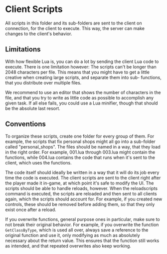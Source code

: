 Client Scripts
=============================================================================

All scripts in this folder and its sub-folders are sent to the client
on connection, for the client to execute. This way, the server can make
changes to the client's behavior.

Limitations
-----------------------------------------------------------------------------

With how flexible Lua is, you can do a lot by sending the client Lua code
to execute. There is one limitation however: The scripts can't be longer
than 2048 characters per file. This means that you might have to get a
little creative when creating large scripts, and separate them into sub-
functions, that you distribute over multiple files.

We recommend to use an editor that shows the number of characters in the
file, and that you try to write as little code as possible to accomplish
any given task. If all else fails, you could use a Lua minifier, though
that should be the absolute last resort.

Conventions
-----------------------------------------------------------------------------

To organize these scripts, create one folder for every group of them.
For example, the scripts that fix personal shops might all go into a
sub-folder called "personal_shops". The files should be named in a way,
that they load in the right order. For example, 001.lua through 003.lua
might contain the functions, while 004.lua contains the code that runs
when it's sent to the client, which uses the functions.

The code itself should ideally be written in a way that it will do its
job every time the code is executed. The client scripts are sent to the
client right after the player made it in-game, at which point it's safe
to modify the UI. The scripts should be able to handle reloads, however.
When the reloadscripts command is executed, the scripts are reloaded and
then sent to all clients again, which the scripts should account for.
For example, if you created new controls, these should be removed before
adding them, so that they only exist once after a reload.

If you overwrite functions, general purpose ones in particular, make sure
to not break their original behavior. For example, if you overwrite the
function `GetClassByType`, which is used all over, always save a reference
to the original function and use it, only modifying as much as absolutely
necessary about the return value. This ensures that the function still
works as intended, and that repeated overwrites also keep working.

